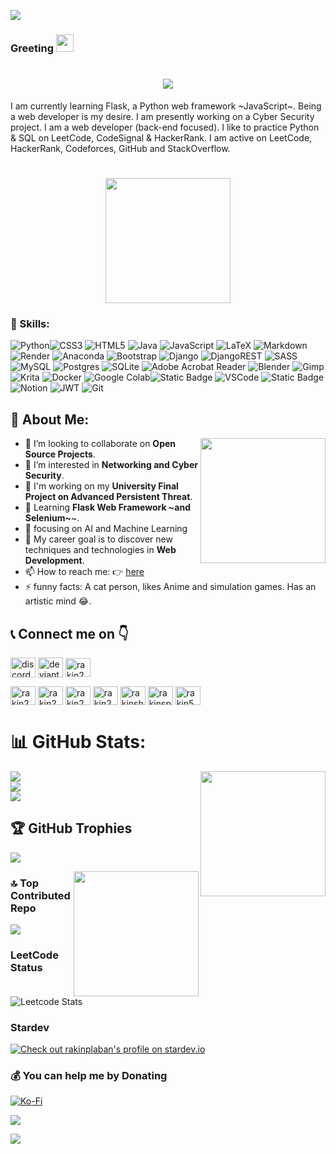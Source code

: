 ![](https://capsule-render.vercel.app/api?type=waving&color=gradient&height=100&section=header)

### Greeting  <img src="https://media.giphy.com/media/hvRJCLFzcasrR4ia7z/giphy.gif" width="28" style="display: inline-block;">
<!--[![An image of @rakinplaban's Holopin badges, which is a link to view their full Holopin profile](https://holopin.me/rakinplaban)](https://holopin.io/@rakinplaban)-->
<!--
<h1 align="center">
    <img src="https://readme-typing-svg.herokuapp.com/?font=Ubuntu&color=%fc0e0e&size=35&center=true&vCenter=true&width=500&height=70&duration=4000&lines=Hi+There!+👋;+I'm+Rakin+From+Bangladesh!;" />
</h1>
-->
<h1 align="center">
    <img src="https://readme-typing-svg.herokuapp.com/?font=Ubuntu&color=%fc0e0e&size=35&center=true&vCenter=true&width=500&height=70&duration=4000&lines=Keep+It+Simple,+Stupid;+Don't+repeat+yourself" />
</h1>


I am currently learning Flask, a Python web framework ~JavaScript~. Being a web developer is my desire. I am presently working on a Cyber Security project. I am a web developer (back-end focused). I like to practice Python & SQL on LeetCode, CodeSignal & HackerRank. I am active on LeetCode, HackerRank, Codeforces, GitHub and StackOverflow.

<h1 align="center">
    <img src="https://images-wixmp-ed30a86b8c4ca887773594c2.wixmp.com/f/35c28fac-51f7-4c2f-be4c-b71f511d1cb6/dhrmoax-61b52640-df53-4ab4-a213-0f05760cf143.png/v1/fill/w_1182,h_676,q_70,strp/software_programmer_updated__by_rakin235_dhrmoax-pre.jpg?token=eyJ0eXAiOiJKV1QiLCJhbGciOiJIUzI1NiJ9.eyJzdWIiOiJ1cm46YXBwOjdlMGQxODg5ODIyNjQzNzNhNWYwZDQxNWVhMGQyNmUwIiwiaXNzIjoidXJuOmFwcDo3ZTBkMTg4OTgyMjY0MzczYTVmMGQ0MTVlYTBkMjZlMCIsIm9iaiI6W1t7ImhlaWdodCI6Ijw9NzMyIiwicGF0aCI6IlwvZlwvMzVjMjhmYWMtNTFmNy00YzJmLWJlNGMtYjcxZjUxMWQxY2I2XC9kaHJtb2F4LTYxYjUyNjQwLWRmNTMtNGFiNC1hMjEzLTBmMDU3NjBjZjE0My5wbmciLCJ3aWR0aCI6Ijw9MTI4MCJ9XV0sImF1ZCI6WyJ1cm46c2VydmljZTppbWFnZS5vcGVyYXRpb25zIl19.5Tvxogmz4zXxak8Ovr_j4HxT_vxBZMlVGkn4Azw_w4g" height="200">
    <!--<img src="github_anime.jpg">-->
</h1>


### 🎳 Skills: 


![Python](https://img.shields.io/badge/python-3670A0?style=for-the-badge&logo=python&logoColor=ffdd54)![CSS3](https://img.shields.io/badge/css3-%231572B6.svg?style=for-the-badge&logo=css3&logoColor=white) ![HTML5](https://img.shields.io/badge/html5-%23E34F26.svg?style=for-the-badge&logo=html5&logoColor=white) ![Java](https://img.shields.io/badge/java-%23ED8B00.svg?style=for-the-badge&logo=openjdk&logoColor=white) ![JavaScript](https://img.shields.io/badge/javascript-%23323330.svg?style=for-the-badge&logo=javascript&logoColor=%23F7DF1E) ![LaTeX](https://img.shields.io/badge/latex-%23008080.svg?style=for-the-badge&logo=latex&logoColor=white) ![Markdown](https://img.shields.io/badge/markdown-%23000000.svg?style=for-the-badge&logo=markdown&logoColor=white) ![Render](https://img.shields.io/badge/Render-%46E3B7.svg?style=for-the-badge&logo=render&logoColor=white) ![Anaconda](https://img.shields.io/badge/Anaconda-%2344A833.svg?style=for-the-badge&logo=anaconda&logoColor=white) ![Bootstrap](https://img.shields.io/badge/bootstrap-%238511FA.svg?style=for-the-badge&logo=bootstrap&logoColor=white) ![Django](https://img.shields.io/badge/django-%23092E20.svg?style=for-the-badge&logo=django&logoColor=white) ![DjangoREST](https://img.shields.io/badge/DJANGO-REST-ff1709?style=for-the-badge&logo=django&logoColor=white&color=ff1709&labelColor=gray) ![SASS](https://img.shields.io/badge/SASS-hotpink.svg?style=for-the-badge&logo=SASS&logoColor=white) ![MySQL](https://img.shields.io/badge/mysql-%2300000f.svg?style=for-the-badge&logo=mysql&logoColor=white) ![Postgres](https://img.shields.io/badge/postgres-%23316192.svg?style=for-the-badge&logo=postgresql&logoColor=white) ![SQLite](https://img.shields.io/badge/sqlite-%2307405e.svg?style=for-the-badge&logo=sqlite&logoColor=white) ![Adobe Acrobat Reader](https://img.shields.io/badge/Adobe%20Acrobat%20Reader-EC1C24.svg?style=for-the-badge&logo=Adobe%20Acrobat%20Reader&logoColor=white) ![Blender](https://img.shields.io/badge/blender-%23F5792A.svg?style=for-the-badge&logo=blender&logoColor=white) ![Gimp](https://img.shields.io/badge/Gimp-657D8B?style=for-the-badge&logo=gimp&logoColor=FFFFFF) ![Krita](https://img.shields.io/badge/Krita-203759?style=for-the-badge&logo=krita&logoColor=EEF37B) ![Docker](https://img.shields.io/badge/docker-%230db7ed.svg?style=for-the-badge&logo=docker&logoColor=white) 
![Google Colab](https://img.shields.io/badge/Colab-F9AB00?style=for-the-badge&logo=googlecolab&color=525252)![Static Badge](https://img.shields.io/badge/PyCharm-bbsdd?style=for-the-badge&logo=PyCharm&logoColor=White&color=black)
![VSCode](https://img.shields.io/badge/Visual_Studio_Code-0078D4?style=for-the-badge&logo=visual%20studio%20code&logoColor=white)
![Static Badge](https://img.shields.io/badge/Asana-2343?style=for-the-badge&logo=Asana&logoColor=Black&labelColor=Black&color=%23696969)
![Notion](https://img.shields.io/badge/Notion-%23000000.svg?style=for-the-badge&logo=notion&logoColor=white) ![JWT](https://img.shields.io/badge/JWT-black?style=for-the-badge&logo=JSON%20web%20tokens)
![Git](https://img.shields.io/badge/GIT-E44C30?style=for-the-badge&logo=git&logoColor=white)

<!--
<h1 align="center">
    <img src="Family memories - Imgur" height="200">
</h1>
-->


## 🫠 About Me: 

<img align="right" src="https://i.giphy.com/media/v1.Y2lkPTc5MGI3NjExOTl1ZW9ja2sybzR1bmc5cDdwcmI5cGxnNjNhOXNpbmFtbjRrb3RjaiZlcD12MV9pbnRlcm5hbF9naWZfYnlfaWQmY3Q9cw/UVG0BN8TOMKkPOJS6e/giphy.gif" height="200">



- 💞 I’m looking to collaborate on **Open Source Projects**. 
- 👀 I’m interested in **Networking and Cyber Security**.
- 🔭 I'm working on my **University Final Project on Advanced Persistent Threat**.
- 🌱 Learning **Flask Web Framework ~and Selenium~**~.
- 🎯 focusing on AI and Machine Learning
- 🥅 My career goal is to discover new techniques and technologies in **Web Development**.
- 📫 How to reach me: 👉 [here](https://github.com/rakinplaban/rakinplaban/issues)
- ⚡ funny facts: A cat person, likes Anime and simulation games. Has an artistic mind 😂. 


## 📞 Connect me on 👇

[<img src='https://static-00.iconduck.com/assets.00/discord-icon-2048x2048-o5mluhz2.png' alt='discord' align='center' height='32' width='40'>](https://discord.gg/9kWRdNH7) 
[<img src='https://cdn.icon-icons.com/icons2/2972/PNG/512/deviantart_logo_icon_186874.png' align='center' alt='deviantart' height='32' width='40'>](https://www.deviantart.com/rakin235)
<a href="https://join.skype.com/invite/wdX8t4JazeJ7" target="blank"><img align="center" src="https://raw.githubusercontent.com/rahuldkjain/github-profile-readme-generator/master/src/images/icons/Social/skype.svg" alt="rakin235" height="30" width="40" /></a>


<a href="https://stackoverflow.com/users/16396049/rakin235" target="blank"><img align="center" src="https://raw.githubusercontent.com/rahuldkjain/github-profile-readme-generator/master/src/images/icons/Social/stack-overflow.svg" alt="rakin235" height="30" width="40" /></a>
<a href="https://www.reddit.com/user/rakin235_/?utm_source=share&utm_medium=web3x&utm_name=web3xcss&utm_term=1&utm_content=share_button" target="blank"><img align="center" src="https://raw.githubusercontent.com/rahuldkjain/github-profile-readme-generator/master/src/images/icons/Social/reddit.svg" alt="rakin235_" height="30" width="40" /></a>
<a href="https://medium.com/@rakinshahriarplaban" target="blank"><img align="center" src="https://raw.githubusercontent.com/rahuldkjain/github-profile-readme-generator/master/src/images/icons/Social/medium.svg" alt="rakin235_" height="30" width="40" /></a>
<a href="https://instagram.com/rakin235" target="blank"><img align="center" src="https://raw.githubusercontent.com/rahuldkjain/github-profile-readme-generator/master/src/images/icons/Social/instagram.svg" alt="rakin235" height="30" width="40" /></a>
<a href="https://www.hackerrank.com/rakinshahriar54" target="blank"><img align="center" src="https://raw.githubusercontent.com/rahuldkjain/github-profile-readme-generator/master/src/images/icons/Social/hackerrank.svg" alt="rakinshahriar54" height="30" width="40" /></a>
<a href="https://codeforces.com/profile/rakinsp" target="blank"><img align="center" src="https://raw.githubusercontent.com/rahuldkjain/github-profile-readme-generator/master/src/images/icons/Social/codeforces.svg" alt="rakinsp" height="30" width="40" /></a>
<a href="https://www.leetcode.com/rakin54" target="blank"><img align="center" src="https://raw.githubusercontent.com/rahuldkjain/github-profile-readme-generator/master/src/images/icons/Social/leet-code.svg" alt="rakin54" height="30" width="40" /></a>

<!--
[<img src='https://upload.wikimedia.org/wikipedia/commons/thumb/e/ef/Stack_Overflow_icon.svg/768px-Stack_Overflow_icon.svg.png' alt='stackoverflow' height='30'>](https://stackoverflow.com/users/16396049/rakin235?tab=profile)   -  [<img src='https://upload.wikimedia.org/wikipedia/commons/1/19/LeetCode_logo_black.png' alt='leetcode' height='30'>](https://leetcode.com/rakin54/)  [<img src='https://upload.wikimedia.org/wikipedia/commons/6/65/HackerRank_logo.png' alt='hackerrank' height='30'>](https://www.hackerrank.com/rakinshahriar54?hr_r=1)  [<img src='https://lh3.googleusercontent.com/WsR_f03nbqW3qZjCZeXUYmnmhSWXo3hQhLX9hgl9QHydCgbXQi_VJeAwnmtuIgTHKdQ=h200' alt='codeforces' height='30'>](https://codeforces.com/profile/RakinSP) [<img src='https://s4-recruiting.cdn.greenhouse.io/external_greenhouse_job_boards/logos/400/037/100/original/CodeSignal_Symbol_RGB.png?1665521048' alt='codesignal' height='25'>](https://app.codesignal.com/profile/rakin_shah_p) [<img src='https://encrypted-tbn0.gstatic.com/images?q=tbn:ANd9GcQeuxPrzfkLTQ-k7vanooOy_qq9Vye2LBjlW0yD8G7wJw&s' alt='codingame' height='25'>](https://www.codingame.com/profile/6a1471f84e75952896860e9f55bd5c262906375)
-->


# 📊 GitHub Stats:

<img align="right" src="https://i.imgur.com/qLqoHew.jpg" height="200">

![](https://github-readme-stats.vercel.app/api?username=rakinplaban&theme=dark&hide_border=false&include_all_commits=false&count_private=false)<br/>
![](https://github-readme-streak-stats.herokuapp.com/?user=rakinplaban&theme=dark&hide_border=false)<br/>
![](https://github-readme-stats.vercel.app/api/top-langs/?username=rakinplaban&theme=dark&hide_border=false&include_all_commits=false&count_private=false&layout=compact)

## 🏆 GitHub Trophies
![](https://github-profile-trophy.vercel.app/?username=rakinplaban&theme=radical&no-frame=false&no-bg=true&margin-w=4)


<img align="right" src="https://i.imgur.com/5GupOun.gif" height="200">



### 🔝 Top Contributed Repo
![](https://github-contributor-stats.vercel.app/api?username=rakinplaban&limit=5&theme=dark&combine_all_yearly_contributions=true)

### LeetCode Status
![Leetcode Stats](https://leetcard.jacoblin.cool/rakin54)


### Stardev
[![Check out rakinplaban's profile on stardev.io](https://stardev.io/developers/rakinplaban/badge/languages/global.svg)](https://stardev.io/developers/rakinplaban)

<!--![](https://img.shields.io/badge/dynamic/json?&color=1f8acb&logo=codeforces&label=Codeforces&url=https://competitive-coding-api.herokuapp.com/api/codeforces/RakinSP&query=%24.<FIELD>&prefix=<TEXT>&style=for-the-badge&cacheSeconds=86400) -->

<!-- GitHub Profile Views Counter -->

### 💰 You can help me by Donating
[![Ko-Fi](https://img.shields.io/badge/Ko--fi-F16061?style=for-the-badge&logo=ko-fi&logoColor=white)](https://ko-fi.com/rakin235) 


![](https://komarev.com/ghpvc/?username=rakinplaban)

![](https://capsule-render.vercel.app/api?type=waving&color=gradient&height=100&section=footer)
